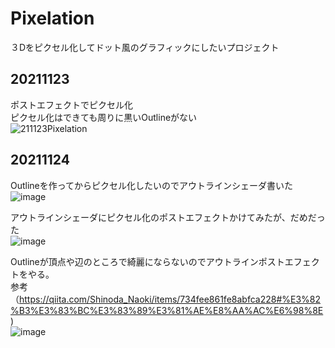 # Pixelation
３Dをピクセル化してドット風のグラフィックにしたいプロジェクト<br>

## 20211123
ポストエフェクトでピクセル化<br>
ピクセル化はできても周りに黒いOutlineがない<br>
![211123Pixelation](https://user-images.githubusercontent.com/36768869/143039397-7fc8f830-3e2d-4f58-bb4b-2109519d9b56.gif)


## 20211124
Outlineを作ってからピクセル化したいのでアウトラインシェーダ書いた<br>
![image](https://user-images.githubusercontent.com/36768869/143262436-67aa3eae-9fe1-4219-912d-dbf74067d93d.png)


アウトラインシェーダにピクセル化のポストエフェクトかけてみたが、だめだった<br>
![image](https://user-images.githubusercontent.com/36768869/143262964-875e03f8-a9cf-4bdb-9a1f-6d5f5cfe8087.png)



Outlineが頂点や辺のところで綺麗にならないのでアウトラインポストエフェクトをやる。<br>
参考（https://qiita.com/Shinoda_Naoki/items/734fee861fe8abfca228#%E3%82%B3%E3%83%BC%E3%83%89%E3%81%AE%E8%AA%AC%E6%98%8E)<br>
![image](https://user-images.githubusercontent.com/36768869/143259904-a9400ca9-6723-4f3c-8c49-78af62d949cf.png)

